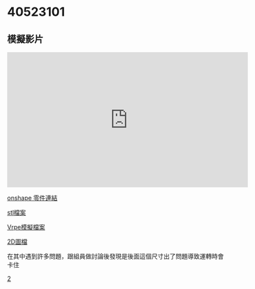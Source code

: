 # 40523101

## 模擬影片

<iframe width="560" height="315" src="https://www.youtube.com/embed/B5Gprui9vVY" frameborder="0" allow="autoplay; encrypted-media" allowfullscreen></iframe>



[onshape 零件連結 ](https://cad.onshape.com/documents/0ba29b69f57aac35a3af00eb/w/30eefc36c021fbfb816492cb/e/d9772a26d99cc3a078e9e4ba)

[stl檔案](https://github.com/s40523101/cd2018/blob/gh-pages/40523101/three.stl)

[Vrpe模擬檔案 ](https://github.com/s40523101/cd2018/blob/gh-pages/40523101/three3.ttt)

[2D圖檔](https://github.com/s40523101/cd2018/blob/gh-pages/40523101/triple_lifter.slvs)

在其中遇到許多問題，跟組員做討論後發現是後面這個尺寸出了問題導致運轉時會卡住

<a href="//imgur.com/SmQPQWp">2</a></blockquote><script async src="//s.imgur.com/min/embed.js" charset="utf-8"></script>
